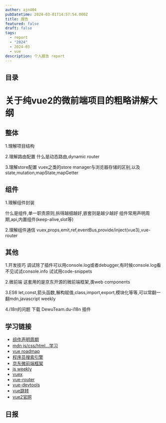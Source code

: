 ```yaml
---
author: ajn404
pubDatetime: 2024-03-01T14:57:54.000Z
title: 报告
featured: false
draft: false
tags:
  - report
  - "2024"
  - 2024-03
  - vue
description: 个人报告 report
---
```


## 目录

# 关于纯vue2的微前端项目的粗略讲解大纲

## 整体

1.理解项目结构

2.理解路由配置
什么是动态路由,dynamic router

3.理解store配置
vuex之类的store manager与浏览器存储的区别,以及state,mutation,mapState,mapGetter

## 组件

1.理解组件封装

什么是组件,单一职责原则,拆得越细越好,嵌套则是越少越好
组件常用声明周期,api,内置组件(keep-alive,slot等)

2.理解组件通信
vuex,props,emit,ref,eventBus,provide/inject(vue3),vue-router

## 其他

1.开发技巧
调试除了插件可以用console.log或者debugger,有时候console.log看不见试试console.info
试试用code-snippets

2.微前端
这套用的是京东开源的微前端框架,类web components

3.ES6
let,const,箭头函数,解构赋值,class,import,export,模块化等等,可以常翻一翻mdn,javascript weekly

4.i18n的问题
下载 DewuTeam.du-i18n 插件

## 学习链接

- [组件声明周期](https://cn.vuejs.org/guide/essentials/lifecycle.html#lifecycle-diagram)
- [mdn js/css/html...学习](https://developer.mozilla.org/zh-CN/)
- [vue roadmap](https://roadmap.sh/vue)
- [程序员搜索引擎](https://devv.ai/zh)
- [京东微前端框架](https://github.com/micro-zoe/micro-app/blob/dev/README.zh-cn.md)
- [js weekly](https://javascriptweekly.com/)
- [vuex](https://vuex.vuejs.org/zh/)
- [vue-router](https://router.vuejs.org/zh/)
- [vue-devtools](https://github.com/vuejs/vue-devtools)
- [vue跳转](https://cn-vuejs-challenges.netlify.app/)
- [vue2官网](https://v2.cn.vuejs.org/)

## 日报
